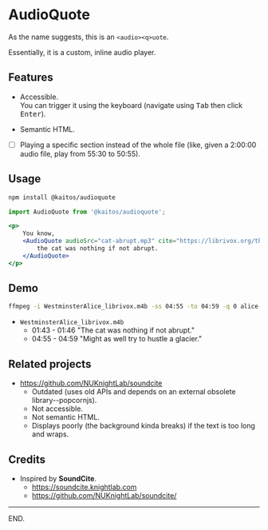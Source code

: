 # AudioQuote

As the name suggests, this is an `<audio><q>uote`.

Essentially, it is a custom, inline audio player.


## Features

- Accessible. \
You can trigger it using the keyboard (navigate using <kbd>Tab</kbd> then click <kbd>Enter</kbd>).

- Semantic HTML.

- [ ] Playing a specific section instead of the whole file
(like, given a 2:00:00 audio file, play from 55:30 to 50:55).


## Usage

```sh
npm install @kaitos/audioquote
```

```jsx
import AudioQuote from '@kaitos/audioquote';

<p>
    You know,
    <AudioQuote audioSrc="cat-abrupt.mp3" cite="https://librivox.org/the-westminster-alice-by-saki/">
        the cat was nothing if not abrupt.
    </AudioQuote>
</p>
```

[westminster-alice-gutenberg]: https://www.gutenberg.org/ebooks/58201 "The Westminster Alice by Saki | The Westminster Alice by Saki | Project Gutenberg"
[westminster-alice-librivox]: https://librivox.org/the-westminster-alice-by-saki/ "The Westminster Alice by Saki, read by Ruth Golding | LibriVox"
[westminster-alice-notes]: https://archive.org/details/westminsteralice_notes "Ruth Golding's Notes on The Westminster Alice"


## Demo

```sh
ffmpeg -i WestminsterAlice_librivox.m4b -ss 04:55 -to 04:59 -q 0 alice-hustle-glacier.mp3
```

- `WestminsterAlice_librivox.m4b`
    * 01:43 - 01:46 "The cat was nothing if not abrupt."
    * 04:55 - 04:59 "Might as well try to hustle a glacier."


## Related projects

- https://github.com/NUKnightLab/soundcite
    * Outdated (uses old APIs and depends on an external obsolete library--popcornjs).
    * Not accessible.
    * Not semantic HTML.
    * Displays poorly (the background kinda breaks) if the text is too long and wraps.


## Credits

- Inspired by **SoundCite**.
    * https://soundcite.knightlab.com
    * https://github.com/NUKnightLab/soundcite/

---

END.
